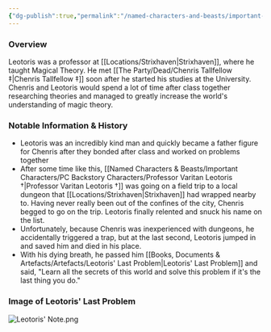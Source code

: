 ```yaml
---
{"dg-publish":true,"permalink":"/named-characters-and-beasts/important-characters/pc-backstory-characters/professor-varitan-leotoris/","tags":["NPC"],"noteIcon":""}
---
```



### Overview
Leotoris was a professor at [[Locations/Strixhaven\|Strixhaven]], where he taught Magical Theory. He met [[The Party/Dead/Chenris Tallfellow ‡\|Chenris Tallfellow ‡]] soon after he started his studies at the University. Chenris and Leotoris would spend a lot of time after class together researching theories and managed to greatly increase the world's understanding of magic theory.

### Notable Information & History
- Leotoris was an incredibly kind man and quickly became a father figure for Chenris after they bonded after class and worked on problems together 
- After some time like this, [[Named Characters & Beasts/Important Characters/PC Backstory Characters/Professor Varitan Leotoris †\|Professor Varitan Leotoris †]] was going on a field trip to a local dungeon that [[Locations/Strixhaven\|Strixhaven]] had wrapped nearby to. Having never really been out of the confines of the city, Chenris begged to go on the trip. Leotoris finally relented and snuck his name on the list. 
- Unfortunately, because Chenris was inexperienced with dungeons, he accidentally triggered a trap, but at the last second, Leotoris jumped in and saved him and died in his place.
- With his dying breath, he passed him [[Books, Documents & Artefacts/Artefacts/Leotoris' Last Problem\|Leotoris' Last Problem]] and said, "Learn all the secrets of this world and solve this problem if it's the last thing you do."

### Image of Leotoris' Last Problem
![Leotoris' Note.png](/img/user/Admin/Attachments/Leotoris'%20Note.png)